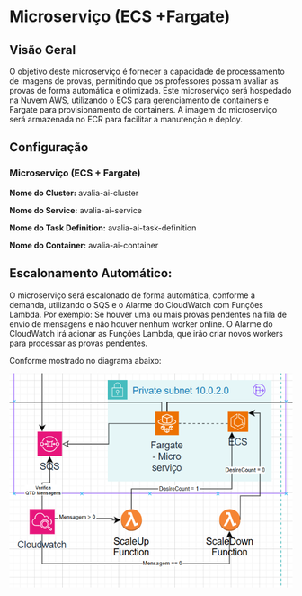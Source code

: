 # Microserviço (ECS +Fargate)

## Visão Geral
O objetivo deste microserviço é fornecer a capacidade de processamento de imagens de provas, permitindo que os professores possam avaliar as provas de forma automática e otimizada.
Este microserviço será hospedado na Nuvem AWS, utilizando o ECS para gerenciamento de containers e Fargate para provisionamento de containers. A imagem do microserviço será armazenada no ECR para facilitar a manutenção e deploy.

## Configuração

### Microserviço (ECS + Fargate)
**Nome do Cluster:** avalia-ai-cluster

**Nome do Service:** avalia-ai-service

**Nome do Task Definition:** avalia-ai-task-definition

**Nome do Container:** avalia-ai-container

## Escalonamento Automático:
O microserviço será escalonado de forma automática, conforme a demanda, utilizando o SQS e o Alarme do CloudWatch com Funções Lambda.
Por exemplo: Se houver uma ou mais provas pendentes na fila de envio de mensagens e não houver nenhum worker online. O Alarme do CloudWatch irá acionar as Funções Lambda, que irão criar novos workers para processar as provas pendentes.

Conforme mostrado no diagrama abaixo:

![Diagrama da Arquitetura](../img/diagrama-ms.png "Diagrama da Arquitetura")
